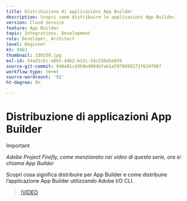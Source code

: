 ```yaml
---
title: Distribuzione di applicazioni App Builder
description: Scopri come distribuire le applicazioni App Builder.
version: Cloud Service
feature: App Builder
topic: Integrations, Development
role: Developer, Architect
level: Beginner
kt: 9461
thumbnail: 339250.jpg
exl-id: 54ad1cbc-a8b5-44b2-b12c-24c530a5a929
source-git-commit: 940a01cd3b9e4804bfab1a5970699271f624f087
workflow-type: tm+mt
source-wordcount: '52'
ht-degree: 0%

---
```


# Distribuzione di applicazioni App Builder

>[!IMPORTANT]
>
> _Adobe Project Firefly, come menzionato nei video di questa serie, ora si chiama App Builder_

Scopri cosa significa distribuire per App Builder e come distribuire l’applicazione App Builder utilizzando Adobe I/O CLI.

>[!VIDEO](https://video.tv.adobe.com/v/339250/?quality=12&learn=on)
